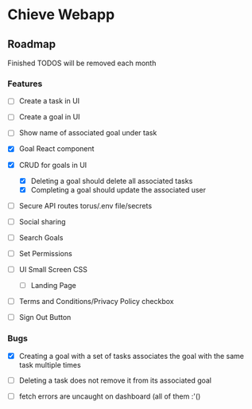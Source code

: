 # Chieve Webapp


## Roadmap
Finished TODOS will be removed each month
### Features
- [ ] Create a task in UI
- [ ] Create a goal in UI
- [ ] Show name of associated goal under task
- [x] Goal React component
- [x] CRUD for goals in UI
	- [x] Deleting a goal should delete all associated tasks
	- [x] Completing a goal should update the associated user
- [ ] Secure API routes torus/.env file/secrets
- [ ] Social sharing
- [ ] Search Goals
- [ ] Set Permissions
- [ ] UI Small Screen CSS
	- [ ] Landing Page
- [ ] Terms and Conditions/Privacy Policy checkbox
- [ ] Sign Out Button


### Bugs
- [x] Creating a goal with a set of tasks associates the goal with the same task multiple times
- [ ] Deleting a task does not remove it from its associated goal
- [ ] fetch errors are uncaught on dashboard (all of them :'()







